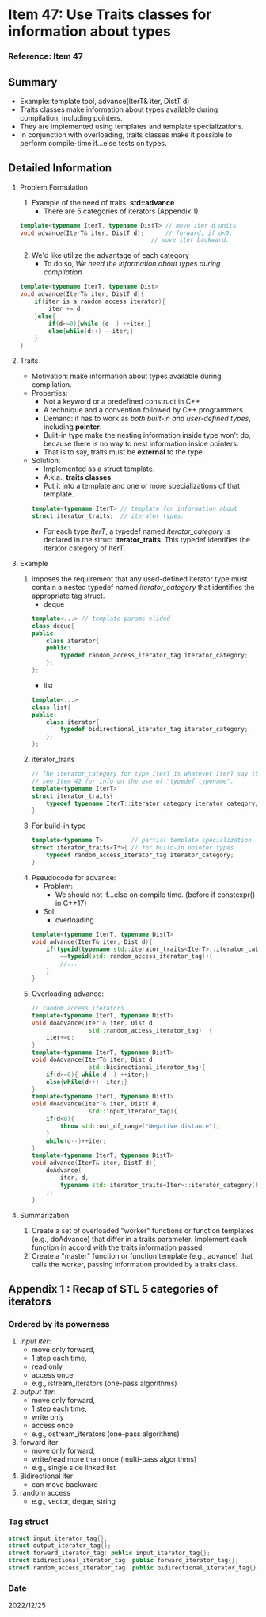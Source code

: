 # Item 47: Use Traits classes for information about types

### Reference: Item 47

## Summary
- Example: template tool, advance(IterT& iter, DistT d)
- Traits classes make information about types available during compilation, including pointers.
- They are implemented using templates and template specializations.
- In conjunction with overloading, traits classes make it possible to perform compile-time if...else tests on types.

## Detailed Information
1. Problem Formulation
    1. Example of the need of traits: **std::advance**
        - There are 5 categories of iterators (Appendix 1)
    ~~~c++
    template<typename IterT, typename DistT> // move iter d units
    void advance(IterT& iter, DistT d);      // forward; if d<0, 
                                         // move iter backward.
    ~~~
    2. We'd like utilize the advantage of each category
        - To do so, *We need the information about types during compilation*
    ~~~c++
    template<typename IterT, typename Dist>
    void advance(IterT& iter, DistT d){
        if(iter is a random access iterator){
            iter += d;
        }else{
            if(d>=0){while (d--) ++iter;}
            else{while(d++) --iter;}
        }
    }
    ~~~
2. Traits
    - Motivation: make information about types available during compilation.
    - Properties:
        - Not a keyword or a predefined construct in C++
        - A technique and a convention followed by C++ programmers.
        - Demand: it has to work as *both built-in and user-defined types*, including **pointer**.
        - Built-in type make the nesting information inside type won't do, because there is no way to nest information inside pointers. 
        - That is to say, traits must be **external** to the type.
    - Solution:
        - Implemented as a struct template.
        - A.k.a., **traits classes**.
        - Put it into a template and one or more specializations of that template.        
        ~~~c++
        template<typename IterT> // template for information about
        struct iterator_traits;  // iterator types.
        ~~~
        - For each type *IterT*, a typedef named *iterator_category* is declared in the struct **iterator_traits<IterT>**. This typedef identifies the iterator category of IterT.


3. Example    
    1. imposes the requirement that any used-defined iterator type must contain a nested typedef named *iterator_category* that identifies the appropriate tag struct.    
        - deque
        ~~~c++
        template<...> // template params elided
        class deque{
        public:
            class iterator{
            public:
                typedef random_access_iterator_tag iterator_category;
            };
        };
        ~~~
        - list
        ~~~c++
        template<...>
        class list{
        public:
            class iterator{
                typedef bidirectional_iterator_tag iterator_category;
            };
        };
        ~~~
    2. iterator_traits            
        ~~~c++
        // The iterator_category for type IterT is whatever IterT say it is;
        // see Item 42 for info on the use of "typedef typename".
        template<typename IterT>
        struct iterator_traits{
            typedef typename IterT::iterator_category iterator_category;
        }            
        ~~~
    3. For build-in type
        ~~~c++
        template<typename T>        // partial template specialization
        struct iterator_traits<T*>{ // for build-in pointer types
            typedef random_access_iterator_tag iterator_category; 
        }
        ~~~
    4. Pseudocode for advance:
        - Problem: 
            - We should not if...else on compile time. (before if constexpr() in C++17)
        - Sol:
            - overloading
        ~~~c++
        template<typename IterT, typename DistT>
        void advance(IterT& iter, Dist d){
            if(typeid(typename std::iterator_traits<IterT>::iterator_category)
                ==typeid(std::random_access_iterator_tag)){
                //...
            }
        }
        ~~~
    5. Overloading advance:        
        ~~~c++
        // random access iterators
        template<typename IterT, typename DistT>
        void doAdvance(IterT& iter, Dist d,
                        std::random_access_iterator_tag)  {
            iter+=d;
        }
        template<typename IterT, typename DistT>
        void doAdvance(IterT& iter, Dist d,
                        std::bidirectional_iterator_tag){
            if(d>=0){ while(d--) ++iter;}
            else{while(d++)--iter;}
        }
        template<typename IterT, typename DistT>
        void doAdvance(IterT& iter, DistT d,
                        std::input_iterator_tag){
            if(d<0){
                throw std::out_of_range("Negative distance");
            }
            while(d--)++iter;
        }
        template<typename IterT, typename DistT>
        void advance(IterT& iter, DistT d){
            doAdvance(
                iter, d,
                typename std::iterator_traits<Iter>::iterator_category()
            );
        }
        ~~~
4. Summarization
    1.  Create a set of overloaded "worker" functions or function templates (e.g., doAdvance) that differ in a traits parameter. Implement each function in accord with the traits information passed.
    2.  Create a "master" function or function template (e.g., advance) that calls the worker, passing information provided by a traits class.

## Appendix 1 : Recap of STL 5 categories of iterators
### Ordered by its powerness
1. *input iter*: 
    - move only forward, 
    - 1 step each time,
    - read only
    - access once
    - e.g., istream_iterators (one-pass algorithms)
2. *output iter*:
    - move only forward, 
    - 1 step each time,
    - write only
    - access once
    - e.g., ostream_iterators (one-pass algorithms)
3. forward iter
    - move only forward,
    - write/read more than once (multi-pass algorithms)
    - e.g., single side linked list
4. Bidirectional iter
    - can move backward
5. random access
    - e.g., vector, deque, string

### Tag struct
~~~c++
struct input_iterator_tag{};
struct output_iterator_tag{};
struct forward_iterator_tag: public input_iterator_tag{};
struct bidirectional_iterator_tag: public forward_iterator_tag{};
struct random_access_iterator_tag: public bidirectional_iterator_tag{};
~~~

### Date
2022/12/25